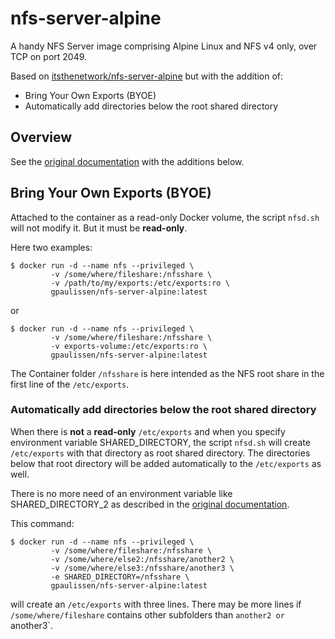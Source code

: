 # nfs-server-alpine

A handy NFS Server image comprising Alpine Linux and NFS v4 only, over TCP on port 2049.

Based on [itsthenetwork/nfs-server-alpine](https://github.com/sjiveson/nfs-server-alpine) but with the addition of:
- Bring Your Own Exports (BYOE)
- Automatically add directories below the root shared directory

## Overview

See the [original documentation](https://github.com/sjiveson/nfs-server-alpine) with the additions below.

## Bring Your Own Exports (BYOE)

Attached to the container as a read-only Docker volume, the script `nfsd.sh` will not modify it. But it must be **read-only**.

Here two examples:

```
$ docker run -d --name nfs --privileged \
         -v /some/where/fileshare:/nfsshare \
         -v /path/to/my/exports:/etc/exports:ro \
         gpaulissen/nfs-server-alpine:latest
```

or

```
$ docker run -d --name nfs --privileged \
         -v /some/where/fileshare:/nfsshare \
         -v exports-volume:/etc/exports:ro \
         gpaulissen/nfs-server-alpine:latest
```

The Container folder `/nfsshare` is here intended as the NFS root share in the first line of the `/etc/exports`.

### Automatically add directories below the root shared directory

When there is **not** a **read-only** `/etc/exports` and when you specify environment variable SHARED_DIRECTORY, the script `nfsd.sh` will create `/etc/exports` with that directory as root shared directory. The directories below that root directory will be added automatically to the `/etc/exports` as well.

There is no more need of an environment variable like SHARED_DIRECTORY_2 as described in the [original documentation](https://github.com/sjiveson/nfs-server-alpine).

This command:

```
$ docker run -d --name nfs --privileged \
         -v /some/where/fileshare:/nfsshare \
         -v /some/where/else2:/nfsshare/another2 \
         -v /some/where/else3:/nfsshare/another3 \
         -e SHARED_DIRECTORY=/nfsshare \
         gpaulissen/nfs-server-alpine:latest
```

will create an `/etc/exports` with three lines. There may be more lines if `/some/where/fileshare` contains other subfolders than `another2 or `another3`.
